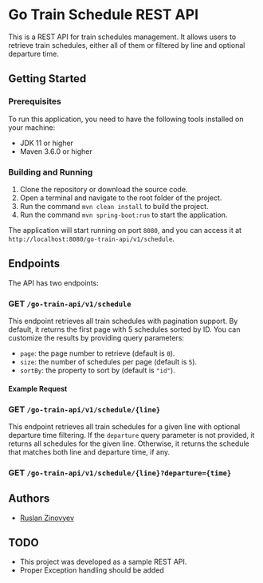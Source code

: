 # Go Train Schedule REST API

This is a REST API for train schedules management. It allows users to retrieve train schedules, either all of them or filtered by line and optional departure time.

## Getting Started

### Prerequisites

To run this application, you need to have the following tools installed on your machine:

- JDK 11 or higher
- Maven 3.6.0 or higher

### Building and Running

1. Clone the repository or download the source code.
2. Open a terminal and navigate to the root folder of the project.
3. Run the command `mvn clean install` to build the project.
4. Run the command `mvn spring-boot:run` to start the application.

The application will start running on port `8080`, and you can access it at `http://localhost:8080/go-train-api/v1/schedule`.

## Endpoints

The API has two endpoints:

### GET `/go-train-api/v1/schedule`

This endpoint retrieves all train schedules with pagination support. By default, it returns the first page with 5 schedules sorted by ID. You can customize the results by providing query parameters:

- `page`: the page number to retrieve (default is `0`).
- `size`: the number of schedules per page (default is `5`).
- `sortBy`: the property to sort by (default is `"id"`).

#### Example Request


### GET `/go-train-api/v1/schedule/{line}`

This endpoint retrieves all train schedules for a given line with optional departure time filtering. If the `departure` query parameter is not provided, it returns all schedules for the given line. 
Otherwise, it returns the schedule that matches both line and departure time, if any.

### GET `/go-train-api/v1/schedule/{line}?departure={time}`


## Authors

- [Ruslan Zinovyev](ruslan.zinovyev@gmail.com)

## TODO

- This project was developed as a sample REST API.
- Proper Exception handling should be added

